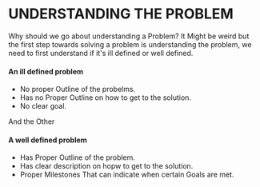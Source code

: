 # UNDERSTANDING THE PROBLEM
Why should we go about understanding a Problem? It Might be weird but the first step towards solving a problem is understanding the problem, we need to first understand if it's ill defined or well defined.

  
  #### An ill defined problem 
   - No proper Outline of the probelms.
   - Has no Proper Outline on how to get to the solution.
   - No clear goal.

And the Other 

  #### A well defined problem 
   - Has Proper Outline of the problem.
   - Has clear description on hopw to get to the solution.
   - Proper Milestones That can indicate when certain Goals are met.






